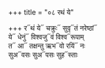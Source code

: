 +++
title = "०८ रथं ये"

+++
र᳓थं ये᳓ चक्रुः᳓ सुवृ᳓तं नरेष्ठां᳓  
ये᳓ धेनुं᳓ विश्वजु᳓वं विश्व᳓रूपाम्  
त᳓ आ᳓ तक्षन्तु ऋभ᳓वो रयिं᳓ नः  
सुअ᳓वसः सुअ᳓पसः सुह᳓स्ताः